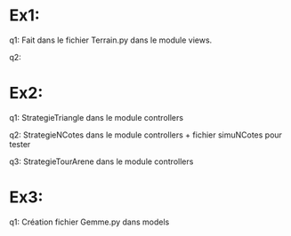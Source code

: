 # Ex1:
q1: Fait dans le fichier Terrain.py dans le module views.

q2:

# Ex2:
q1: StrategieTriangle dans le module controllers

q2: StrategieNCotes dans le module controllers + fichier simuNCotes pour tester

q3: StrategieTourArene dans le module controllers

# Ex3:
q1: Création fichier Gemme.py dans models
